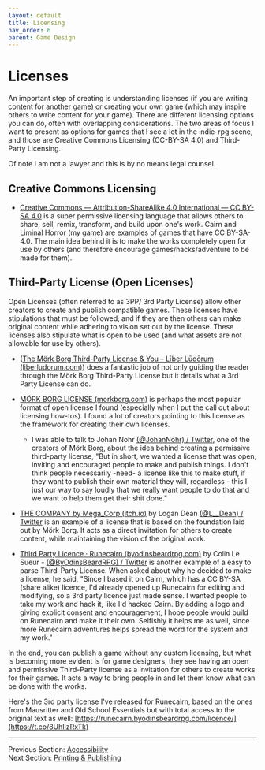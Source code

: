 ```yaml
---
layout: default
title: Licensing
nav_order: 6
parent: Game Design
---
```


# Licenses

An important step of creating is understanding licenses (if you are writing content for another game) or creating your own game (which may inspire others to write content for your game). There are different licensing options you can do, often with overlapping considerations. The two areas of focus I want to present as options for games that I see a lot in the indie-rpg scene, and those are Creative Commons Licensing (CC-BY-SA 4.0) and Third-Party Licensing.

Of note I am not a lawyer and this is by no means legal counsel.

## Creative Commons Licensing

- [Creative Commons — Attribution-ShareAlike 4.0 International — CC BY-SA 4.0](https://creativecommons.org/licenses/by-sa/4.0/) is a super permissive licensing language that allows others to share, sell, remix, transform, and build upon one's work. Cairn and Liminal Horror (my game) are examples of games that have CC BY-SA-4.0. The main idea behind it is to make the works completely open for use by others (and therefore encourage games/hacks/adventure to be made for them).

## Third-Party License (Open Licenses)

Open Licenses (often referred to as 3PP/ 3rd Party License) allow other creators to create and publish compatible games. These licenses have stipulations that must be followed, and if they are then others can make original content while adhering to vision set out by the license. These licenses also stipulate what is open to be used (and what assets are not allowable for use by others).

- ([The Mörk Borg Third-Party License & You – Līber Lūdōrum (liberludorum.com)](https://liberludorum.com/2021/07/05/the-mork-borg-third-party-license-you/)) does a fantastic job of not only guiding the reader through the Mörk Borg Third-Party License but it details what a 3rd Party License can do.
- [MÖRK BORG LICENSE (morkborg.com)](https://morkborg.com/license/) is perhaps the most popular format of open license I found (especially when I put the call out about licensing how-tos). I found a lot of creators pointing to this license as the framework for creating their own licenses.
  - I was able to talk to Johan Nohr [(@JohanNohr) / Twitter](https://twitter.com/JohanNohr), one of the creators of Mörk Borg, about the idea behind creating a permissive  third-party license,  "But in short, we wanted a license that was open, inviting and encouraged people to make and publish things. I don't think people necessarily -need- a license like this to make stuff, if they want to publish their own material they will, regardless - this I just our way to say loudly that we really want people to do that and we want to help them get their shit done."

-  [THE COMPANY by Mega_Corp (itch.io)](https://mega-corp.itch.io/the-company) by Logan Dean [(@L__Dean) / Twitter](https://twitter.com/L__Dean) is an example of a license that is based on the foundation laid out by Mörk Borg. It acts as a direct invitation for others to create content, while maintaining the vision of the original work.
- [Third Party Licence · Runecairn (byodinsbeardrpg.com)](https://runecairn.byodinsbeardrpg.com/licence/) by Colin Le Sueur - [(@ByOdinsBeardRPG) / Twitter](https://twitter.com/ByOdinsBeardRPG) is another example of a easy to parse Third-Party License. When asked about why he decided to make a license, he said, "Since I based it on Cairn, which has a CC BY-SA (share alike) licence, I'd already opened up Runecairn for editing and modifying, so a 3rd party licence just made sense. I wanted people to take my work and hack it, like I'd hacked Cairn. By adding a logo and giving explicit consent and encouragement, I hope people would build on Runecairn and make it their own. Selfishly it helps me as well, since more Runecairn adventures helps spread the word for the system and my work."

In the end, you can publish a game without any custom licensing, but what is becoming more evident is for game designers, they see having an open and permissive Third-Party license as a invitation for others to create works for their games. It acts a way to bring people in and let them know what can be done with the works.

Here's the 3rd party license I've released for Runecairn, based on the ones from Mausritter and Old School Essentials but with total access to the original text as well: [https://runecairn.byodinsbeardrpg.com/licence/](https://t.co/8UhIizRxTk)

---
Previous Section: [Accessibility](https://goblinarchives.github.io/LiminalHorror/Game%20Design/Accessibility/)
<br> Next Section: [Printing & Publishing](https://goblinarchives.github.io/LiminalHorror/Game%20Design/Printing%20&%20Publishing/)
